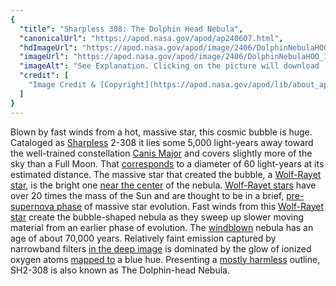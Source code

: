 ```yaml
---
{
  "title": "Sharpless 308: The Dolphin Head Nebula",
  "canonicalUrl": "https://apod.nasa.gov/apod/ap240607.html",
  "hdImageUrl": "https://apod.nasa.gov/apod/image/2406/DolphinNebulaHOO_2048.jpg",
  "imageUrl": "https://apod.nasa.gov/apod/image/2406/DolphinNebulaHOO_1024.jpg",
  "imageAlt": "See Explanation. Clicking on the picture will download  the highest resolution version available.",
  "credit": [
    "Image Credit & [Copyright](https://apod.nasa.gov/apod/lib/about_apod.html#srapply): [Prabhu Kutti](https://prabhuastrophotography.com/)"
  ]
}
---
```


Blown by fast winds from a hot, massive star, this cosmic bubble is huge. Cataloged as [Sharpless](http://galaxymap.org/cat/list/sharpless/301) 2-308 it lies some 5,000 light-years away toward the well-trained constellation [Canis Major](https://en.wikipedia.org/wiki/Canis_Major) and covers slightly more of the sky than a Full Moon. That [corresponds](http://chandra.harvard.edu/photo/scale_distance.html) to a diameter of 60 light-years at its estimated distance. The massive star that created the bubble, a [Wolf-Rayet star](http://en.wikipedia.org/wiki/Wolf-Rayet_star), is the bright one [near the center](https://en.wikipedia.org/wiki/EZ_Canis_Majoris) of the nebula. [Wolf-Rayet stars](http://earthsky.org/space/wolf-rayets-are-the-most-massive-and-brightest-stars-known) have over 20 times the mass of the Sun and are thought to be in a brief, [pre-supernova phase](https://apod.nasa.gov/apod/ap030325.html) of massive star evolution. Fast winds from this [Wolf-Rayet star](https://www.nasa.gov/image-feature/goddard/hubble-view-wolf-rayet-stars-intense-and-short-lived) create the bubble-shaped nebula as they sweep up slower moving material from an earlier phase of evolution. The [windblown](https://apod.nasa.gov/apod/ap080522.html) nebula has an age of about 70,000 years. Relatively faint emission captured by narrowband filters [in the deep image](https://www.astrobin.com/u11wkp/0/) is dominated by the glow of ionized oxygen atoms [mapped to](https://hubblesite.org/contents/articles/the-meaning-of-light-and-color) a blue hue. Presenting a [mostly harmless](https://www.goodreads.com/quotes/811-for-instance-on-the-planet-earth-man-had-always-assumed) outline, SH2-308 is also known as The Dolphin-head Nebula.
